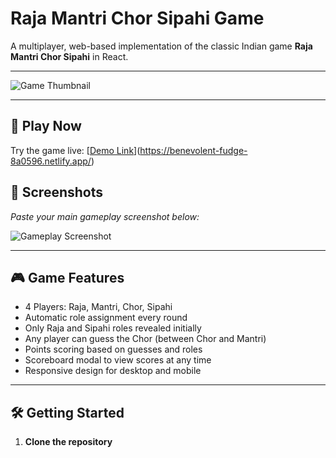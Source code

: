 # Raja Mantri Chor Sipahi Game

A multiplayer, web-based implementation of the classic Indian game **Raja Mantri Chor Sipahi** in React.

---

![Game Thumbnail](insert-image-url-here)

---

## 🚀 Play Now

Try the game live: [[Demo Link](#)](https://benevolent-fudge-8a0596.netlify.app/)

## 📸 Screenshots

*Paste your main gameplay screenshot below:*

![Gameplay Screenshot](insert-image-url-here)

---

## 🎮 Game Features

- 4 Players: Raja, Mantri, Chor, Sipahi
- Automatic role assignment every round
- Only Raja and Sipahi roles revealed initially
- Any player can guess the Chor (between Chor and Mantri)
- Points scoring based on guesses and roles
- Scoreboard modal to view scores at any time
- Responsive design for desktop and mobile

---

## 🛠️ Getting Started

1. **Clone the repository**
